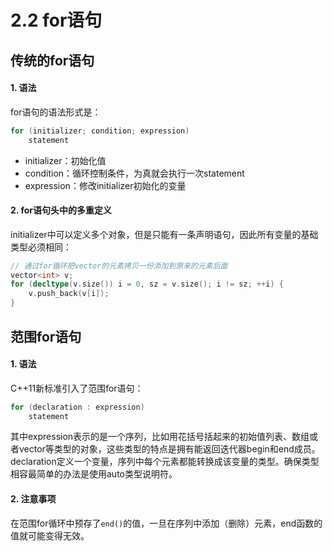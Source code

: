 # 2.2 for语句

## 传统的for语句

#### 1. 语法

for语句的语法形式是：

```c++
for (initializer; condition; expression)
    statement
```

* initializer：初始化值
* condition：循环控制条件，为真就会执行一次statement
* expression：修改initializer初始化的变量

#### 2. for语句头中的多重定义

initializer中可以定义多个对象，但是只能有一条声明语句，因此所有变量的基础类型必须相同：

```c++
// 通过for循环把vector的元素拷贝一份添加到原来的元素后面
vector<int> v;
for (decltype(v.size()) i = 0, sz = v.size(); i != sz; ++i) {
    v.push_back(v[i]);
}
```

## 范围for语句

#### 1. 语法

C++11新标准引入了范围for语句：

```c++
for (declaration : expression)
    statement
```

其中expression表示的是一个序列，比如用花括号括起来的初始值列表、数组或者vector等类型的对象，这些类型的特点是拥有能返回迭代器begin和end成员。declaration定义一个变量，序列中每个元素都能转换成该变量的类型。确保类型相容最简单的办法是使用auto类型说明符。

#### 2. 注意事项

在范围for循环中预存了`end()`的值，一旦在序列中添加（删除）元素，end函数的值就可能变得无效。
